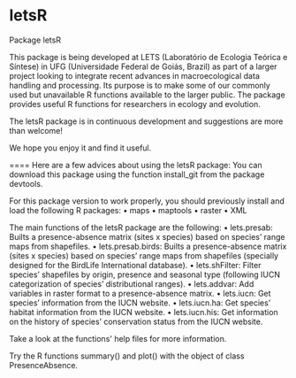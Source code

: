 ﻿letsR
=====

Package letsR

This package is being developed at LETS (Laboratório de Ecologia Teórica e Síntese) in UFG (Universidade Federal de Goiás, Brazil) as part of a larger project looking to integrate recent advances in macroecological data handling and processing. Its purpose is to make some of our commonly used but unavailable R functions available to the larger public. The package provides useful R functions for researchers in ecology and evolution.

The letsR package is in continuous development and suggestions are more than welcome!

We hope you enjoy it and find it useful.

====
Here are a few advices about using the letsR package:
You can download this package using the function install_git from the package devtools.

For this package version to work properly, you should previously install and load the following R packages:
• maps 
• maptools 
• raster 
• XML

The main functions of the letsR package are the following:
• lets.presab: Builts a presence-absence matrix (sites x species) based on species’ range maps from shapefiles.
• lets.presab.birds: Builts a presence-absence matrix (sites x species) based on species’ range maps from shapefiles (specially designed for the BirdLife International database).
• lets.shFilter: Filter species’ shapefiles by origin, presence and seasonal type (following IUCN categorization of species’ distributional ranges).
• lets.addvar: Add variables in raster format to a presence-absence matrix.
• lets.iucn: Get species’ information from the IUCN website.
• lets.iucn.ha: Get species’ habitat information from the IUCN website.
• lets.iucn.his: Get information on the history of species’ conservation status from the IUCN website.

Take a look at the functions' help files for more information.

Try the R functions summary() and plot() with the object of class PresenceAbsence.
